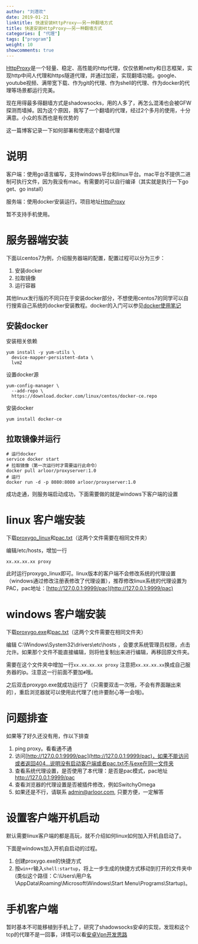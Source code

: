 ```yaml
---
author: "刘港欢"
date: 2019-01-21
linktitle: 快速安装HttpProxy——另一种翻墙方式
title: 快速安装HttpProxy——另一种翻墙方式
categories: [ "代理"]
tags: ["program"]
weight: 10
showcomments: true
---
```


[HttpProxy](https://github.com/arloor/HttpProxy)是一个轻量、稳定、高性能的http代理，仅仅依赖netty和日志框架，实现http中间人代理和https隧道代理，并通过加密，实现翻墙功能。google、youtube视频、满带宽下载、作为git的代理、作为shell的代理、作为docker的代理等场景都运行完美。

现在用得最多得翻墙方式是shadowsocks，用的人多了，再怎么混淆也会被GFW探测而墙掉。因为这个原因，我写了一个翻墙的代理，经过2个多月的使用，十分满意。小众的东西也是有优势的

这一篇博客记录一下如何部署和使用这个翻墙代理
<!--more-->

# 说明

客户端：使用go语言编写，支持windows平台和linux平台。mac平台不提供二进制可执行文件，因为我没有mac。有需要的可以自行编译（其实就是执行一下go get、go install）

服务端：使用docker安装运行。项目地址[HttpProxy](https://github.com/arloor/HttpProxy)

暂不支持手机使用。

# 服务器端安装

下面以centos7为例，介绍服务器端的配置，配置过程可以分为三步：

1. 安装docker
2. 拉取镜像
3. 运行容器

其他linux发行版的不同只在于安装docker部分，不想使用centos7的同学可以自行搜索自己系统的docker安装教程。docker的入门可以参见[docker使用笔记](/posts/docker/docker-first-use/)

## 安装docker

安装相关依赖

```
yum install -y yum-utils \
  device-mapper-persistent-data \
  lvm2
```

设置docker源

```
yum-config-manager \
  --add-repo \
  https://download.docker.com/linux/centos/docker-ce.repo
```

安装docker

```
yum install docker-ce
```


## 拉取镜像并运行

```
# 运行docker
service docker start
# 拉取镜像（第一次运行时才需要运行此命令）
docker pull arloor/proxyserver:1.0
# 运行
docker run -d -p 8080:8080 arloor/proxyserver:1.0
```

成功走通，则服务端启动成功，下面需要做的就是windows下客户端的设置


# linux 客户端安装

下载[proxygo_linux](https://github.com/arloor/HttpProxy/releases/download/v1.4/proxygo_linux)和[pac.txt](https://github.com/arloor/HttpProxy/releases/download/v1.4/pac.txt)（这两个文件需要在相同文件夹）

编辑/etc/hosts，增加一行 

```
xx.xx.xx.xx proxy
```

此时运行proxygo_linux即可。linux版本的客户端不会修改系统的代理设置（windows通过修改注册表修改了代理设置），推荐修改linux系统的代理设置为PAC，pac地址：[http://127.0.0.1:9999/pac](http://127.0.0.1:9999/pac)

# windows 客户端安装

下载[proxygo.exe](https://github.com/arloor/HttpProxy/releases/download/v1.4/proxygo.exe)和[pac.txt](https://github.com/arloor/HttpProxy/releases/download/v1.4/pac.txt)（这两个文件需要在相同文件夹）

编辑 C:\Windows\System32\drivers\etc\hosts ，会要求系统管理员权限，点击允许。如果那个文件不能直接编辑，则将他复制出来进行编辑，再移回原文件夹。

需要在这个文件夹中增加一行`xx.xx.xx.xx proxy`  注意把`xx.xx.xx.xx`换成自己服务器的ip。注意这一行前面不要加`#`哦。

之后双击proxygo.exe就成功运行了（只需要双击一次哦，不会有界面蹦出来的），重启浏览器就可以使用此代理了(也许要耐心等一会哦)。

# 问题排查

如果等了好久还没有用，作以下排查

1. ping proxy。看看通不通
2. 访问[http://127.0.0.1:9999/pac](http://127.0.0.1:9999/pac)，如果不能访问或者返回404...说明没有启动客户端或者pac.txt不与exe在同一文件夹
3. 查看系统代理设置，是否使用了本代理：是否是pac模式，pac地址 http://127.0.0.1:9999/pac
4. 查看浏览器的代理设置是否被插件修改，例如SwitchyOmega
5. 如果还是不行，请联系 admin@arloor.com, 只要方便，一定解答

# 设置客户端开机启动

默认需要linux客户端的都是高玩，就不介绍如何linux如何加入开机自启动了。

下面是windows加入开机自启动的过程。

1. 创建proxygo.exe的快捷方式
2. 按`win+r`输入`shell:startup`，将上一步生成的快捷方式移动到打开的文件夹中(类似这个路径：C:\Users\用户名\AppData\Roaming\Microsoft\Windows\Start Menu\Programs\Startup)。

# 手机客户端

暂时基本不可能移植到手机上了，研究了shadowsocks安卓的实现，发现和这个tcp的代理不是一回事，详情可以看[安卓Vpn开发思路](/posts/other/android-vpnservice-and-vpn-dev/)
